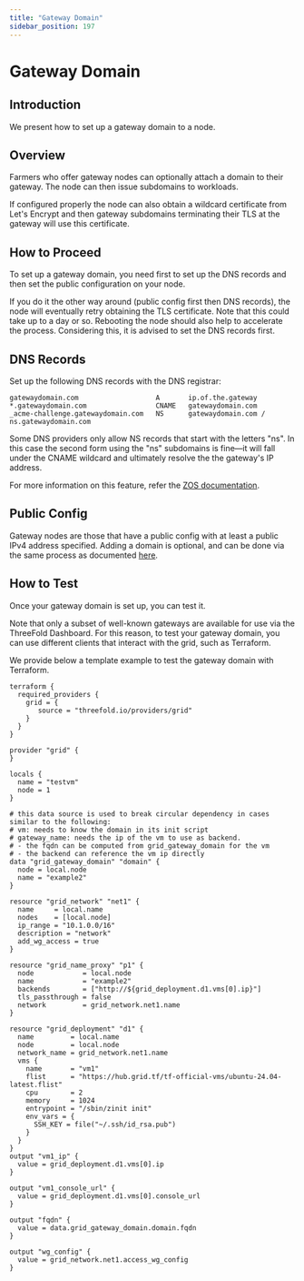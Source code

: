 ```yaml
---
title: "Gateway Domain"
sidebar_position: 197
---
```


# Gateway Domain

## Introduction

We present how to set up a gateway domain to a node.

## Overview

Farmers who offer gateway nodes can optionally attach a domain to their gateway. The node can then issue subdomains to workloads. 

If configured properly the node can also obtain a wildcard certificate from Let's Encrypt and then gateway subdomains terminating their TLS at the gateway will use this certificate.

## How to Proceed

To set up a gateway domain, you need first to set up the DNS records and then set the public configuration on your node.

If you do it the other way around (public config first then DNS records), the node will eventually retry obtaining the TLS certificate. Note that this could take up to a day or so. Rebooting the node should also help to accelerate the process. Considering this, it is advised to set the DNS records first.

## DNS Records

Set up the following DNS records with the DNS registrar:

```
gatewaydomain.com                   A       ip.of.the.gateway
*.gatewaydomain.com                 CNAME   gatewaydomain.com
_acme-challenge.gatewaydomain.com   NS      gatewaydomain.com / ns.gatewaydomain.com
```

Some DNS providers only allow NS records that start with the letters "ns". In this case the second form using the "ns" subdomains is fine—it will fall under the CNAME wildcard and ultimately resolve the the gateway's IP address.

For more information on this feature, refer the [ZOS documentation](https://github.com/threefoldtech/zosbase/blob/main/docs/internals/gateway/readme.md#implementation-details).

## Public Config

Gateway nodes are those that have a public config with at least a public IPv4 address specified. Adding a domain is optional, and can be done via the same process as documented [here](../../dashboard/farms/your_farms.md#public-configuration).

## How to Test

Once your gateway domain is set up, you can test it. 

Note that only a subset of well-known gateways are available for use via the ThreeFold Dashboard. For this reason, to test your gateway domain, you can use different clients that interact with the grid, such as Terraform.

We provide below a template example to test the gateway domain with Terraform.

```
terraform {
  required_providers {
    grid = {
       source = "threefold.io/providers/grid"
    }
  }
}

provider "grid" {
}

locals {
  name = "testvm"
  node = 1
}

# this data source is used to break circular dependency in cases similar to the following:
# vm: needs to know the domain in its init script
# gateway_name: needs the ip of the vm to use as backend.
# - the fqdn can be computed from grid_gateway_domain for the vm
# - the backend can reference the vm ip directly 
data "grid_gateway_domain" "domain" {
  node = local.node
  name = "example2"
}

resource "grid_network" "net1" {
  name     = local.name
  nodes    = [local.node]
  ip_range = "10.1.0.0/16"
  description = "network"
  add_wg_access = true
}

resource "grid_name_proxy" "p1" {
  node            = local.node
  name            = "example2"
  backends        = ["http://${grid_deployment.d1.vms[0].ip}"]
  tls_passthrough = false
  network         = grid_network.net1.name
}

resource "grid_deployment" "d1" {
  name         = local.name
  node         = local.node
  network_name = grid_network.net1.name
  vms {
    name       = "vm1"
    flist      = "https://hub.grid.tf/tf-official-vms/ubuntu-24.04-latest.flist"
    cpu        = 2
    memory     = 1024
    entrypoint = "/sbin/zinit init"
    env_vars = {
      SSH_KEY = file("~/.ssh/id_rsa.pub")
    }
  }
}
output "vm1_ip" {
  value = grid_deployment.d1.vms[0].ip
}

output "vm1_console_url" {
  value = grid_deployment.d1.vms[0].console_url
}

output "fqdn" {
  value = data.grid_gateway_domain.domain.fqdn
}

output "wg_config" {
  value = grid_network.net1.access_wg_config
}
```
